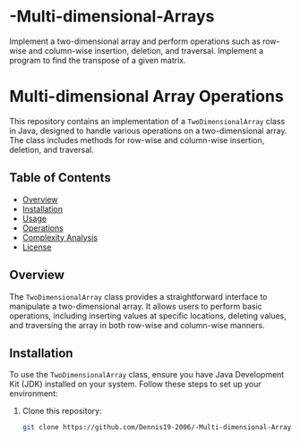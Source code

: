 # -Multi-dimensional-Arrays
 Implement a two-dimensional array and perform operations such  as row-wise and column-wise insertion, deletion, and traversal.   Implement a program to find the transpose of a given matrix. 
# Multi-dimensional Array Operations

This repository contains an implementation of a `TwoDimensionalArray` class in Java, designed to handle various operations on a two-dimensional array. The class includes methods for row-wise and column-wise insertion, deletion, and traversal.

## Table of Contents

- [Overview](#overview)
- [Installation](#installation)
- [Usage](#usage)
- [Operations](#operations)
- [Complexity Analysis](#complexity-analysis)
- [License](#license)

## Overview

The `TwoDimensionalArray` class provides a straightforward interface to manipulate a two-dimensional array. It allows users to perform basic operations, including inserting values at specific locations, deleting values, and traversing the array in both row-wise and column-wise manners.

## Installation

To use the `TwoDimensionalArray` class, ensure you have Java Development Kit (JDK) installed on your system. Follow these steps to set up your environment:

1. Clone this repository:
   ```bash
   git clone https://github.com/Dennis19-2006/-Multi-dimensional-Arrays
   
